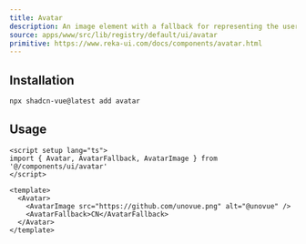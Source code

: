 ```yaml
---
title: Avatar
description: An image element with a fallback for representing the user.
source: apps/www/src/lib/registry/default/ui/avatar
primitive: https://www.reka-ui.com/docs/components/avatar.html
---
```


<ComponentPreview name="AvatarDemo" />

## Installation

```bash
npx shadcn-vue@latest add avatar
```

## Usage

```vue
<script setup lang="ts">
import { Avatar, AvatarFallback, AvatarImage } from '@/components/ui/avatar'
</script>

<template>
  <Avatar>
    <AvatarImage src="https://github.com/unovue.png" alt="@unovue" />
    <AvatarFallback>CN</AvatarFallback>
  </Avatar>
</template>
```

